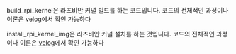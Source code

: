 build_rpi_kernel은 라즈비안 커널 빌드를 하는 코드입니다. 코드의 전체적인 과정이나 이론은 [velog](https://velog.io/@mss3380/%EB%9D%BC%EC%A6%88%EB%B9%84%EC%95%88-%EC%BB%A4%EB%84%90-%EB%B9%8C%EB%93%9C)에서 확인 가능하다

install_rpi_kernel_img은 라즈비안  커널 설치를 하는 것입니다. 코드의 전체적인 과정이나 이론은 [velog](https://velog.io/@mss3380/%EB%9D%BC%EC%A6%88%EB%B9%84%EC%95%88-%EC%BB%A4%EB%84%90-%EB%B9%8C%EB%93%9C)에서 확인 가능하다